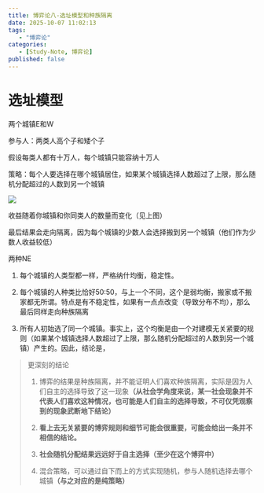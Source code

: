 ```yaml
---
title: 博弈论八-选址模型和种族隔离
date: 2025-10-07 11:02:13
tags: 
   - "博弈论"
categories: 
   - [Study-Note, 博弈论]
published: false
---
```


# 选址模型

两个城镇E和W

参与人：两类人高个子和矮个子

假设每类人都有十万人，每个城镇只能容纳十万人

策略：每个人要选择在哪个城镇居住，如果某个城镇选择人数超过了上限，那么随机分配超过的人数到另一个城镇

![](https://cdn.jsdelivr.net/gh/1935Zz/1935zz.github.io@main/source/img/game-theory/images8/image.png)

收益随着你城镇和你同类人的数量而变化（见上图）

最后结果会走向隔离，因为每个城镇的少数人会选择搬到另一个城镇（他们作为少数人收益较低）

两种NE

1. 每个城镇的人类型都一样，严格纳什均衡，稳定性。

2. 每个城镇的人种类比恰好50:50，与上一个不同，这个是弱均衡，搬家或不搬家都无所谓。特点是有不稳定性，如果有一点点改变（导致分布不均），那么最后同样走向种族隔离

3. 所有人初始选了同一个城镇。事实上，这个均衡是由一个对建模无关紧要的规则（如果某个城镇选择人数超过了上限，那么随机分配超过的人数到另一个城镇）产生的。因此，结论是，



> 更深刻的结论
>
> 1. 博弈的结果是种族隔离，并不能证明人们喜欢种族隔离，实际是因为人们自主的选择导致了这一现&#x8C61;**（从社会学角度来说，某一社会现象并不代表人们喜欢这种情况，也可能是人们自主的选择导致，不可仅凭观察到的现象武断地下结论）**
>
> 2. **看上去无关紧要的博弈规则和细节可能会很重要，可能会给出一条并不相信的结论。**
>
> 3. **社会随机分配结果远远好于自主选择（至少在这个博弈中）**
>
> 4. 混合策略，可以通过自下而上的方式实现随机，参与人随机选择去哪个城&#x9547;**（与之对应的是纯策略）**






